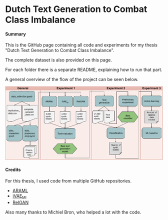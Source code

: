 # Dutch Text Generation to Combat Class Imbalance

#### Summary
This is the GitHub page containing all code and experiments for my thesis "Dutch Text Generation to Combat Class Imbalance". 

The complete dataset is also provided on this page.

For each folder there is a separate README, explaining how to run that part.

A general overview of the flow of the project can be seen below.

![Thesis workflow](Workflow.jpg)

#### Credits
For this thesis, I used code from multiple GitHub repositories. 

* [ARAML](https://github.com/kepei1106/ARAML)
* [iVAE<sub>MI</sub>](https://github.com/fangleai/Implicit-LVM)
* [RelGAN](https://github.com/weilinie/RelGAN)

Also many thanks to Michiel Bron, who helped a lot with the code.
